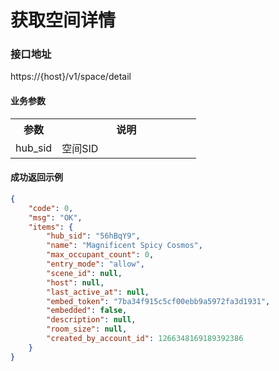 # 获取空间详情

### 接口地址

https://{host}/v1/space/detail

#### 业务参数
<table width="100%">
    <tr>
      <th width="25%">参数</th>
      <th>说明</th>
    </tr>
    <tr>
      <td>hub_sid</td>
      <td>空间SID</td>
    </tr>
</table>

#### 成功返回示例

```json
{
    "code": 0,
    "msg": "OK",
    "items": {
        "hub_sid": "56hBqY9",
        "name": "Magnificent Spicy Cosmos",
        "max_occupant_count": 0,
        "entry_mode": "allow",
        "scene_id": null,
        "host": null,
        "last_active_at": null,
        "embed_token": "7ba34f915c5cf00ebb9a5972fa3d1931",
        "embedded": false,
        "description": null,
        "room_size": null,
        "created_by_account_id": 1266348169189392386
    }
}
```
